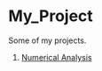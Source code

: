 # My_Project
Some of my projects.
1. <a href="https://dev-shivamsingh-github.github.io/My_Project/1/">Numerical Analysis</a>
